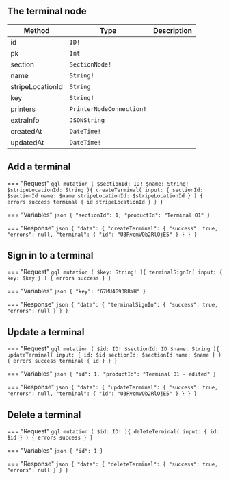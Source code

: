 ## The terminal node

| Method    | Type                     | Description |
| --------- | ------------------------ | ----------- |
| id        | `ID!`                    |
| pk        | `Int`                    |
| section   | `SectionNode!`           |
| name      | `String!`                |
| stripeLocationId | `String`          |
| key       | `String!`                |
| printers  | `PrinterNodeConnection!` |
| extraInfo | `JSONString`             |
| createdAt | `DateTime!`              |
| updatedAt | `DateTime!`              |

## Add a terminal

=== "Request"
    ```gql
    mutation (
      $sectionId: ID!
      $name: String!
      $stripeLocationId: String
    ){
      createTerminal(
        input: {
          sectionId: $sectionId
          name: $name
          stripeLocationId: $stripeLocationId
        }
      ) {
        errors
        success
        terminal {
          id
          stripeLocationId
        }
      }
    }
    ```

=== "Variables"
    ```json
    {
      "sectionId": 1,
      "productId": "Terminal 01"
    }
    ```

=== "Response"
    ```json
    {
        "data": {
            "createTerminal": {
                "success": true,
                "errors": null,
                "terminal": {
                  "id": "U3RvcmVOb2RlOjE5"
                }
            }
        }
    }
    ```


## Sign in to a terminal

=== "Request"
    ```gql
    mutation (
      $key: String!
    ){
      terminalSignIn(
        input: {
          key: $key
        }
      ) {
        errors
        success
      }
    }
    ```

=== "Variables"
    ```json
    {
      "key": "67MU4G93RRYH"
    }
    ```

=== "Response"
    ```json
    {
        "data": {
            "terminalSignIn": {
                "success": true,
                "errors": null
            }
        }
    }
    ```


## Update a terminal

=== "Request"
    ```gql
    mutation (
      $id: ID!
      $sectionId: ID
      $name: String
    ){
      updateTerminal(
        input: {
          id: $id
          sectionId: $sectionId
          name: $name
        }
      ) {
        errors
        success
        terminal {
          id
        }
      }
    }
    ```

=== "Variables"
    ```json
    {
      "id": 1,
      "productId": "Terminal 01 - edited"
    }
    ```

=== "Response"
    ```json
    {
        "data": {
            "updateTerminal": {
                "success": true,
                "errors": null,
                "terminal": {
                  "id": "U3RvcmVOb2RlOjE5"
                }
            }
        }
    }
    ```


## Delete a terminal

=== "Request"
    ```gql
    mutation (
      $id: ID!
    ){
      deleteTerminal(
        input: {
          id: $id
        }
      ) {
        errors
        success
      }
    }
    ```

=== "Variables"
    ```json
    {
      "id": 1
    }
    ```

=== "Response"
    ```json
    {
        "data": {
            "deleteTerminal": {
                "success": true,
                "errors": null
            }
        }
    }
    ```

